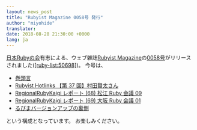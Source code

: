 ```yaml
---
layout: news_post
title: "Rubyist Magazine 0058号 発行"
author: "miyohide"
translator:
date: 2018-08-28 21:30:00 +0000
lang: ja
---
```

[日本Rubyの会][1]有志による、ウェブ雑誌[Rubyist Magazine][2]の[0058号][3]がリリースされました([\[ruby-list:50698\]][4])。
今号は、

* [巻頭言](https://magazine.rubyist.net/articles/0058/0058-ForeWord.html)
* [Rubyist Hotlinks 【第 37 回】村田賢太さん](https://magazine.rubyist.net/articles/0058/0058-Hotlinks.html)
* [RegionalRubyKaigi レポート (68) 松江 Ruby 会議 09](https://magazine.rubyist.net/articles/0058/0058-MatsueRubyKaigi09Report.html)
* [RegionalRubyKaigi レポート (69) 大阪 Ruby 会議 01](https://magazine.rubyist.net/articles/0058/0058-OsakaRubyKaigi01Report.html)
* [るびまバージョンアップの裏側](https://magazine.rubyist.net/articles/0058/0058-MigrateRubima.html)

 という構成となっています。
 お楽しみください。

[1]: https://ruby-no-kai.org/
[2]: https://magazine.rubyist.net/
[3]: https://magazine.rubyist.net/articles/0058/0058-index.html
[4]: http://blade.nagaokaut.ac.jp/cgi-bin/scat.rb/ruby/ruby-list/50698

